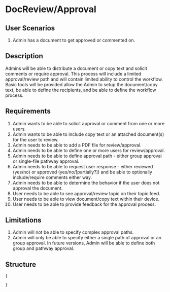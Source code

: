 DocReview/Approval
=====

User Scenarios
--------------
1. Admin has a document to get approved or commented on.

Description
-----------
Admins will be able to distribute a document or copy text and solicit comments or require approval.  This process will include a limited approval/review path and will contain limited ability to control the workflow.  Basic tools will be provided allow the Admin to setup the document/copy text, be able to define the recipients, and be able to define the workflow process.

Requirements
------------
1. Admin wants to be able to solicit approval or comment from one or more users.
2. Admin wants to be able to include copy text or an attached document(s) for the user to review.
3. Admin needs to be able to add a PDF file for review/approval.
4. Admin needs to be able to define one or more users for review/approval.
5. Admin needs to be able to define approval path - either group approval or single-file pathway approval.
6. Admin needs to be able to request user response - either reviewed (yes/no) or approved (yes/no/[partially?]) and be able to optionally include/require comments either way.
7. Admin needs to be able to determine the behavior if the user does not approval the document.
8. User needs to be able to see approval/review topic on their topic feed.
9. User needs to be able to view document/copy text within their device.
10. User needs to be able to provide feedback for the approval process.

Limitations
-----------
1. Admin will not be able to specify complex approval paths.
2. Admin will only be able to specify either a single path of approval or an group approval.  In future versions, Admin will be able to define both group and pathway approval.

Structure
---------
```
{

}
```

